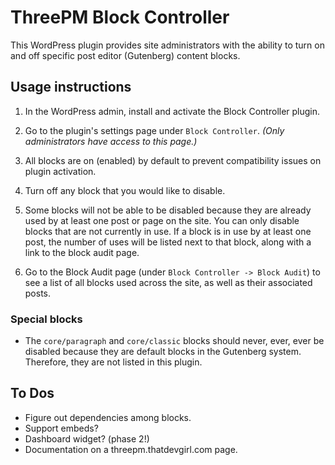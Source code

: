# ThreePM Block Controller

This WordPress plugin provides site administrators with the ability to turn on and off specific post editor (Gutenberg) content blocks.

## Usage instructions

1. In the WordPress admin, install and activate the Block Controller plugin.

2. Go to the plugin's settings page under `Block Controller`. _(Only administrators have access to this page.)_

3. All blocks are on (enabled) by default to prevent compatibility issues on plugin activation.

4. Turn off any block that you would like to disable.

5. Some blocks will not be able to be disabled because they are already used by at least one post or page on the site. You can only disable blocks that are not currently in use. If a block is in use by at least one post, the number of uses will be listed next to that block, along with a link to the block audit page.

6. Go to the Block Audit page (under `Block Controller -> Block Audit`) to see a list of all blocks used across the site, as well as their associated posts.

### Special blocks

* The `core/paragraph` and `core/classic` blocks should never, ever, ever be disabled because they are default blocks in the Gutenberg system. Therefore, they are not listed in this plugin.

## To Dos

* Figure out dependencies among blocks.
* Support embeds?
* Dashboard widget? (phase 2!)
* Documentation on a threepm.thatdevgirl.com page.
